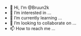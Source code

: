 - 👋 Hi, I’m @Bruun2k
- 👀 I’m interested in ...
- 🌱 I’m currently learning ...
- 💞️ I’m looking to collaborate on ...
- 📫 How to reach me ...

<!---
Philifried/Philifried is a ✨ special ✨ repository because its `README.md` (this file) appears on your GitHub profile.
You can click the Preview link to take a look at your changes.
--->
